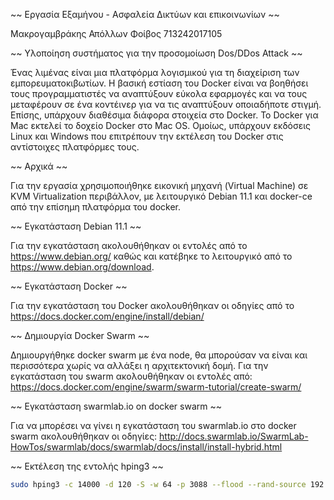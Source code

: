 ~~ Εργασία Εξαμήνου - Ασφαλεία Δικτύων και επικοινωνίων ~~

Μακρογαμβράκης Απόλλων Φοίβος
713242017105

~~ Υλοποίηση συστήματος για την προσομοίωση Dos/DDos Attack ~~

Ένας λιμένας είναι μια πλατφόρμα λογισμικού για τη διαχείριση των εμπορευματοκιβωτίων. 
Η βασική εστίαση του Docker είναι να βοηθήσει τους προγραμματιστές να αναπτύξουν εύκολα εφαρμογές και να τους μεταφέρουν σε ένα κοντέινερ για να τις αναπτύξουν οποιαδήποτε στιγμή.
Επίσης, υπάρχουν διαθέσιμα διάφορα στοιχεία στο Docker. Το Docker για Mac εκτελεί το δοχείο Docker στο Mac OS.
Ομοίως, υπάρχουν εκδόσεις Linux και Windows που επιτρέπουν την εκτέλεση του Docker στις αντίστοιχες πλατφόρμες τους.

~~ Αρχικά ~~

Για την εργασία χρησιμοποιήθηκε εικονική μηχανή (Virtual Machine) σε KVM Virtualization περιβάλλον, με λειτουργικό Debian 11.1 και docker-ce από την επίσημη πλατφόρμα του docker.

~~ Εγκατάσταση Debian 11.1 ~~

Για την εγκατάσταση ακολουθήθηκαν οι εντολές από το https://www.debian.org/ καθώς και κατέβηκε το λειτουργικό από το https://www.debian.org/download.

~~ Εγκατάσταση Docker ~~

Για την εγκατάσταση του Docker ακολουθήθηκαν οι οδηγίες από το https://docs.docker.com/engine/install/debian/

~~ Δημιουργία Docker Swarm ~~

Δημιουργήθηκε docker swarm με ένα node, θα μπορούσαν να είναι και περισσότερα χωρίς να αλλάξει η αρχιτεκτονική δομή.
Για την εγκατάσταση του swarm ακολουθήθηκαν οι εντολές από: https://docs.docker.com/engine/swarm/swarm-tutorial/create-swarm/

~~ Εγκατάσταση swarmlab.io on docker swarm ~~

Για να μπορέσει να γίνει η εγκατάσταση του swarmlab.io στο docker swarm ακολουθήθηκαν οι οδηγίες: http://docs.swarmlab.io/SwarmLab-HowTos/swarmlab/docs/swarmlab/docs/install/install-hybrid.html

~~ Εκτέλεση της εντολής hping3 ~~

```bash
sudo hping3 -c 14000 -d 120 -S -w 64 -p 3088 --flood --rand-source 192.168.71.95
```
